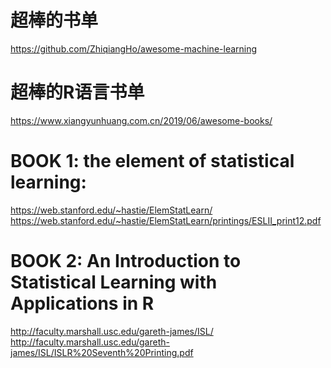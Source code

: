 # 超棒的书单
https://github.com/ZhiqiangHo/awesome-machine-learning
# 超棒的R语言书单
https://www.xiangyunhuang.com.cn/2019/06/awesome-books/

# BOOK 1: the element of statistical learning:
https://web.stanford.edu/~hastie/ElemStatLearn/ \
https://web.stanford.edu/~hastie/ElemStatLearn/printings/ESLII_print12.pdf

# BOOK 2: An Introduction to Statistical Learning with Applications in R
http://faculty.marshall.usc.edu/gareth-james/ISL/ \
http://faculty.marshall.usc.edu/gareth-james/ISL/ISLR%20Seventh%20Printing.pdf

